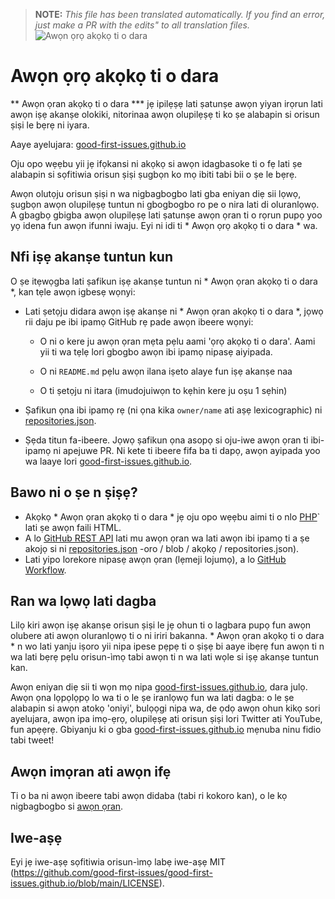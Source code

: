 >**NOTE:** _This file has been translated automatically. If you find an error, just make a PR with the edits" to all translation files._
![Awọn ọrọ akọkọ ti o dara](../assets/github/social-preview.png)

# Awọn ọrọ akọkọ ti o dara

** Awọn ọran akọkọ ti o dara *** jẹ ipilẹṣẹ lati ṣatunṣe awọn yiyan irọrun lati awọn iṣẹ akanṣe olokiki, nitorinaa awọn olupilẹṣẹ ti ko ṣe alabapin si orisun ṣiṣi le bẹrẹ ni iyara.

Aaye ayelujara: [good-first-issues.github.io](https://good-first-issues.github.io)

Oju opo wẹẹbu yii jẹ ifọkansi ni akọkọ si awọn idagbasoke ti o fẹ lati ṣe alabapin si sọfitiwia orisun ṣiṣi ṣugbọn ko mọ ibiti tabi bii o ṣe le bẹrẹ.

Awọn olutọju orisun ṣiṣi n wa nigbagbogbo lati gba eniyan diẹ sii lọwọ, ṣugbọn awọn olupilẹṣẹ tuntun ni gbogbogbo ro pe o nira lati di oluranlọwọ. A gbagbọ gbigba awọn olupilẹṣẹ lati ṣatunṣe awọn ọran ti o rọrun pupọ yoo yọ idena fun awọn ifunni iwaju. Eyi ni idi ti * Awọn ọrọ akọkọ ti o dara * wa.

## Nfi iṣẹ akanṣe tuntun kun

O ṣe itẹwọgba lati ṣafikun iṣẹ akanṣe tuntun ni * Awọn ọran akọkọ ti o dara *, kan tẹle awọn igbesẹ wọnyi:

- Lati ṣetọju didara awọn iṣẹ akanṣe ni * Awọn ọran akọkọ ti o dara *, jọwọ rii daju pe ibi ipamọ GitHub rẹ pade awọn ibeere wọnyi:

     - O ni o kere ju awọn ọran mẹta pẹlu aami 'ọrọ akọkọ ti o dara'. Aami yii ti wa tẹlẹ lori gbogbo awọn ibi ipamọ nipasẹ aiyipada.

     - O ni `README.md` pẹlu awọn ilana iṣeto alaye fun iṣẹ akanṣe naa

     - O ti ṣetọju ni itara (imudojuiwọn to kẹhin kere ju oṣu 1 sẹhin)

- Ṣafikun ọna ibi ipamọ rẹ (ni ọna kika `owner/name` ati aṣẹ lexicographic) ni [repositories.json](https://github.com/gomzyakov/good-first-issue/blob/main/repositories.json).

- Ṣẹda titun fa-ibeere. Jọwọ ṣafikun ọna asopọ si oju-iwe awọn ọran ti ibi-ipamọ ni apejuwe PR. Ni kete ti ibeere fifa ba ti dapọ, awọn ayipada yoo wa laaye lori [good-first-issues.github.io](https://good-first-issues.github.io).

## Bawo ni o ṣe n ṣiṣẹ?

- Akọkọ * Awọn ọran akọkọ ti o dara * jẹ oju opo wẹẹbu aimi ti o nlo [PHP](https://www.php.net)` lati ṣe awọn faili HTML.
- A lo [GitHub REST API](https://docs.github.com/en/rest) lati mu awọn ọran wa lati awọn ibi ipamọ ti a ṣe akojọ si ni [repositories.json](https://github.com/gomzyakov/good-first) -oro / blob / akọkọ / repositories.json).
- Lati yipo lorekore nipasẹ awọn ọran (lẹmeji lojumọ), a lo [GitHub Workflow](https://docs.github.com/en/actions/using-workflows).

## Ran wa lọwọ lati dagba

Lilọ kiri awọn iṣẹ akanṣe orisun ṣiṣi le jẹ ohun ti o lagbara pupọ fun awọn olubere ati awọn oluranlọwọ ti o ni iriri bakanna. * Awọn ọran akọkọ ti o dara * n wo lati yanju iṣoro yii nipa ipese pẹpẹ ti o ṣiṣẹ bi aaye ibẹrẹ fun awọn ti n wa lati bẹrẹ pẹlu orisun-ìmọ tabi awọn ti n wa lati wọle si iṣẹ akanṣe tuntun kan.

Awọn eniyan diẹ sii ti wọn mọ nipa [good-first-issues.github.io](https://good-first-issues.github.io), dara julọ. Awọn ọna lọpọlọpọ lo wa ti o le ṣe iranlọwọ fun wa lati dagba: o le ṣe alabapin si awọn atokọ 'oniyi', bulọọgi nipa wa, de ọdọ awọn ohun kikọ sori ayelujara, awọn ipa imọ-ẹrọ, olupilẹṣẹ ati orisun ṣiṣi lori Twitter ati YouTube, fun apẹẹrẹ. Gbiyanju ki o gba [good-first-issues.github.io](https://good-first-issues.github.io) mẹnuba ninu fidio tabi tweet!

## Awọn imọran ati awọn ifẹ

Ti o ba ni awọn ibeere tabi awọn didaba (tabi ri kokoro kan), o le kọ nigbagbogbo si [awọn ọran](https://github.com/good-first-issues/good-first-issues.github.io/issues).

## Iwe-aṣẹ

Eyi jẹ iwe-aṣẹ sọfitiwia orisun-ìmọ labẹ iwe-aṣẹ MIT (https://github.com/good-first-issues/good-first-issues.github.io/blob/main/LICENSE).
